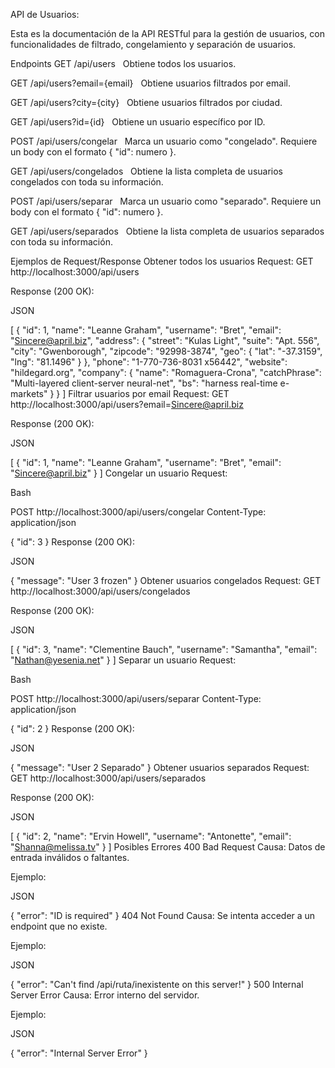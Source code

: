 API de Usuarios:

Esta es la documentación de la API RESTful para la gestión de usuarios, con funcionalidades de filtrado, congelamiento y separación de usuarios.

Endpoints
GET /api/users
  Obtiene todos los usuarios.

GET /api/users?email={email}
  Obtiene usuarios filtrados por email.

GET /api/users?city={city}
  Obtiene usuarios filtrados por ciudad.

GET /api/users?id={id}
  Obtiene un usuario específico por ID.

POST /api/users/congelar
  Marca un usuario como "congelado". Requiere un body con el formato { "id": numero }.

GET /api/users/congelados
  Obtiene la lista completa de usuarios congelados con toda su información.

POST /api/users/separar
  Marca un usuario como "separado". Requiere un body con el formato { "id": numero }.

GET /api/users/separados
  Obtiene la lista completa de usuarios separados con toda su información.

Ejemplos de Request/Response
Obtener todos los usuarios
Request: GET http://localhost:3000/api/users

Response (200 OK):

JSON

[
  {
    "id": 1,
    "name": "Leanne Graham",
    "username": "Bret",
    "email": "Sincere@april.biz",
    "address": {
      "street": "Kulas Light",
      "suite": "Apt. 556",
      "city": "Gwenborough",
      "zipcode": "92998-3874",
      "geo": {
        "lat": "-37.3159",
        "lng": "81.1496"
      }
    },
    "phone": "1-770-736-8031 x56442",
    "website": "hildegard.org",
    "company": {
      "name": "Romaguera-Crona",
      "catchPhrase": "Multi-layered client-server neural-net",
      "bs": "harness real-time e-markets"
    }
  }
]
Filtrar usuarios por email
Request: GET http://localhost:3000/api/users?email=Sincere@april.biz

Response (200 OK):

JSON

[
  {
    "id": 1,
    "name": "Leanne Graham",
    "username": "Bret",
    "email": "Sincere@april.biz"
  }
]
Congelar un usuario
Request:

Bash

POST http://localhost:3000/api/users/congelar
Content-Type: application/json

{
  "id": 3
}
Response (200 OK):

JSON

{
  "message": "User 3 frozen"
}
Obtener usuarios congelados
Request: GET http://localhost:3000/api/users/congelados

Response (200 OK):

JSON

[
  {
    "id": 3,
    "name": "Clementine Bauch",
    "username": "Samantha",
    "email": "Nathan@yesenia.net"
  }
]
Separar un usuario
Request:

Bash

POST http://localhost:3000/api/users/separar
Content-Type: application/json

{
  "id": 2
}
Response (200 OK):

JSON

{
  "message": "User 2 Separado"
}
Obtener usuarios separados
Request: GET http://localhost:3000/api/users/separados

Response (200 OK):

JSON

[
  {
    "id": 2,
    "name": "Ervin Howell",
    "username": "Antonette",
    "email": "Shanna@melissa.tv"
  }
]
Posibles Errores
400 Bad Request
Causa: Datos de entrada inválidos o faltantes.

Ejemplo:

JSON

{
  "error": "ID is required"
}
404 Not Found
Causa: Se intenta acceder a un endpoint que no existe.

Ejemplo:

JSON

{
  "error": "Can't find /api/ruta/inexistente on this server!"
}
500 Internal Server Error
Causa: Error interno del servidor.

Ejemplo:

JSON

{
  "error": "Internal Server Error"
}